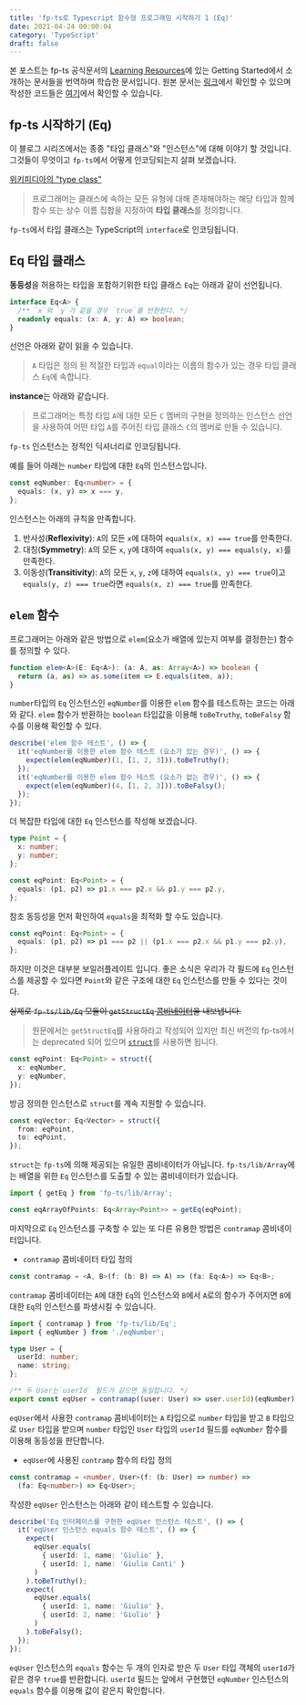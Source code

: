 ```yaml
---
title: 'fp-ts로 Typescript 함수형 프로그래밍 시작하기 1 (Eq)'
date: 2021-04-24 00:00:04
category: 'TypeScript'
draft: false
---
```


본 포스트는 fp-ts 공식문서의 [Learning Resources](https://gcanti.github.io/fp-ts/learning-resources/)에 있는 Getting Started에서 소개하는 문서들을 번역하며 학습한 문서입니다. 원본 문서는 [링크](https://dev.to/gcanti/getting-started-with-fp-ts-setoid-39f3)에서 확인할 수 있으며 작성한 코드들은 [여기](https://github.com/alstn2468/getting-started-fp-ts/tree/main/src/1_eq)에서 확인할 수 있습니다.

## fp-ts 시작하기 (Eq)

이 블로그 시리즈에서는 종종 "타입 클래스"와 "인스턴스"에 대해 이야기 할 것입니다. 그것들이 무엇이고 `fp-ts`에서 어떻게 인코딩되는지 살펴 보겠습니다.

[위키피디아의 "type class"](https://en.wikipedia.org/wiki/Type_class)

> 프로그래머는 클래스에 속하는 모든 유형에 대해 존재해야하는 해당 타입과 함께 함수 또는 상수 이름 집합을 지정하여 **타입 클래스**를 정의합니다.

`fp-ts`에서 타입 클래스는 TypeScript의 `interface`로 인코딩됩니다.

## Eq 타입 클래스

**동등성**을 허용하는 타입을 포함하기위한 타입 클래스 `Eq`는 아래과 같이 선언됩니다.

```typescript
interface Eq<A> {
  /** `x`와 `y`가 같을 경우 `true`를 반환한다. */
  readonly equals: (x: A, y: A) => boolean;
}
```

선언은 아래와 같이 읽을 수 있습니다.

> `A` 타입은 정의 된 적절한 타입과 `equal`이라는 이름의 함수가 있는 경우 타입 클래스 `Eq`에 속합니다.

**instance**는 아래와 같습니다.

> 프로그래머는 특정 타입 `A`에 대한 모든 `C` 멤버의 구현을 정의하는 인스턴스 선언을 사용하여 어떤 타입 `A`를 주어진 타입 클래스 `C`의 멤버로 만들 수 있습니다.

`fp-ts` 인스턴스는 정적인 딕셔너리로 인코딩됩니다.

예를 들어 아래는 `number` 타입에 대한 `Eq`의 인스턴스입니다.

```typescript
const eqNumber: Eq<number> = {
  equals: (x, y) => x === y,
};
```

인스턴스는 아래의 규칙을 만족합니다.

1. 반사성(**Reflexivity**): `A`의 모든 `x`에 대하여 `equals(x, x) === true`를 만족한다.
2. 대칭(**Symmetry**): `A`의 모든 `x`, `y`에 대하여 `equals(x, y) === equals(y, x)`를 만족한다.
3. 이동성(**Transitivity**): `A`의 모든 `x`, `y`, `z`에 대하여 `equals(x, y) === true`이고 `equals(y, z) === true`라면 `equals(x, z) === true`를 만족한다.

## `elem` 함수

프로그래머는 아래와 같은 방법으로 `elem`(요소가 배열에 있는지 여부를 결정한는) 함수를 정의할 수 있다.

```typescript
function elem<A>(E: Eq<A>): (a: A, as: Array<A>) => boolean {
  return (a, as) => as.some(item => E.equals(item, a));
}
```

`number`타입의 `Eq` 인스턴스인 `eqNumber`를 이용한 `elem` 함수를 테스트하는 코드는 아래와 같다. `elem` 함수가 반환하는 `boolean` 타입값을 이용해 `toBeTruthy`, `toBeFalsy` 함수를 이용해 확인할 수 있다.

```typescript
describe('elem 함수 테스트', () => {
  it('eqNumber를 이용한 elem 함수 테스트 (요소가 있는 경우)', () => {
    expect(elem(eqNumber)(1, [1, 2, 3])).toBeTruthy();
  });
  it('eqNumber를 이용한 elem 함수 테스트 (요소가 없는 경우)', () => {
    expect(elem(eqNumber)(4, [1, 2, 3])).toBeFalsy();
  });
});
```

더 복잡한 타입에 대한 `Eq` 인스턴스를 작성해 보겠습니다.

```typescript
type Point = {
  x: number;
  y: number;
};

const eqPoint: Eq<Point> = {
  equals: (p1, p2) => p1.x === p2.x && p1.y === p2.y,
};
```

참조 동등성을 먼저 확인하여 `equals`을 최적화 할 수도 있습니다.

```typescript
const eqPoint: Eq<Point> = {
  equals: (p1, p2) => p1 === p2 || (p1.x === p2.x && p1.y === p2.y),
};
```

하지만 이것은 대부분 보일러플레이트 입니다. 좋은 소식은 우리가 각 필드에 `Eq` 인스턴스를 제공할 수 있다면 `Point`와 같은 구조에 대한 `Eq` 인스턴스를 만들 수 있다는 것이다.

~~실제로 `fp-ts/lib/Eq` 모듈이 `getStructEq` [콤비네이터](https://dev.to/gcanti/functional-design-combinators-14pn)을 내보냅니다.~~

> 원문에서는 `getStructEq`를 사용하라고 작성되어 있지만 최신 버전의 fp-ts에서는 deprecated 되어 있으며 [`struct`](https://gcanti.github.io/fp-ts/modules/Eq.ts.html#struct)를 사용하면 됩니다.

```typescript
const eqPoint: Eq<Point> = struct({
  x: eqNumber,
  y: eqNumber,
});
```

방금 정의한 인스턴스로 `struct`를 계속 지원할 수 있습니다.

```typescript
const eqVector: Eq<Vector> = struct({
  from: eqPoint,
  to: eqPoint,
});
```

`struct`는 `fp-ts`에 의해 제공되는 유일한 콤비네이터가 아닙니다. `fp-ts/lib/Array`에는 배열을 위한 `Eq` 인스턴스를 도출할 수 있는 콤비네이터가 있습니다.

```typescript
import { getEq } from 'fp-ts/lib/Array';

const eqArrayOfPoints: Eq<Array<Point>> = getEq(eqPoint);
```

마지막으로 `Eq` 인스턴스를 구축할 수 있는 또 다른 유용한 방법은 `contramap` 콤비네이터입니다.

- `contramap` 콤비네이터 타입 정의

```typescript
const contramap = <A, B>(f: (b: B) => A) => (fa: Eq<A>) => Eq<B>;
```

`contramap` 콤비네이터는 `A`에 대한 `Eq`의 인스턴스와 `B`에서 `A`로의 함수가 주어지면 `B`에 대한 `Eq`의 인스턴스를 파생시킬 수 있습니다.

```typescript
import { contramap } from 'fp-ts/lib/Eq';
import { eqNumber } from './eqNumber';

type User = {
  userId: number;
  name: string;
};

/** 두 User는`userId` 필드가 같으면 동일합니다. */
export const eqUser = contramap((user: User) => user.userId)(eqNumber);
```

`eqUser`에서 사용한 `contramap` 콤비네이터는 `A` 타입으로 `number` 타입을 받고 `B` 타입으로 `User` 타입을 받으며 `number` 타입인 `User` 타입의 `userId` 필드를 `eqNumber` 함수를 이용해 동등성을 판단합니다.

- `eqUser`에 사용된 `contramp` 함수의 타입 정의

```typescript
const contramap = <number, User>(f: (b: User) => number) =>
  (fa: Eq<number>) => Eq<User>;
```

작성한 `eqUser` 인스턴스는 아래와 같이 테스트할 수 있습니다.

```typescript
describe('Eq 인터페이스를 구현한 eqUser 인스턴스 테스트', () => {
  it('eqUser 인스턴스 equals 함수 테스트', () => {
    expect(
      eqUser.equals(
        { userId: 1, name: 'Giulio' },
        { userId: 1, name: 'Giulio Canti' }
      )
    ).toBeTruthy();
    expect(
      eqUser.equals(
        { userId: 1, name: 'Giulio' },
        { userId: 2, name: 'Giulio' }
      )
    ).toBeFalsy();
  });
});
```

`eqUser` 인스턴스의 `equals` 함수는 두 개의 인자로 받은 두 `User` 타입 객체의 `userId`가 같은 경우 `true`를 반환합니다. `userId` 필드는 앞에서 구현했던 `eqNumber` 인스턴스의 `equals` 함수를 이용해 값이 같은지 확인합니다.
